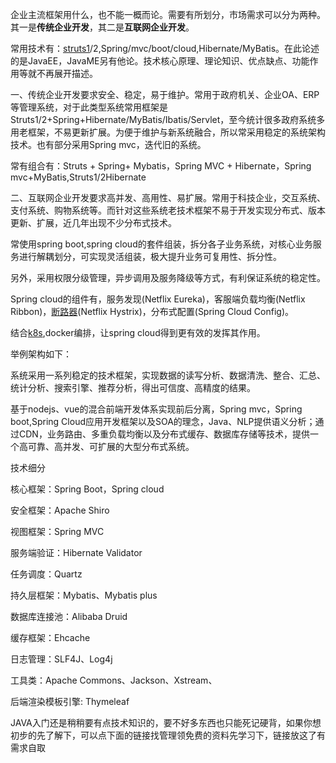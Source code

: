 企业主流框架用什么，也不能一概而论。需要有所划分，市场需求可以分为两种。其一是**传统企业开发**，其二是**互联网企业开发**。

常用技术有：[struts1](https://www.zhihu.com/search?q=struts1&search_source=Entity&hybrid_search_source=Entity&hybrid_search_extra=%7B%22sourceType%22%3A%22answer%22%2C%22sourceId%22%3A868382281%7D)/2,Spring/mvc/boot/cloud,Hibernate/MyBatis。在此论述的是JavaEE，JavaME另有他论。技术核心原理、理论知识、优点缺点、功能作用等就不再展开描述。

一、传统企业开发要求安全、稳定，易于维护。常用于政府机关、企业OA、ERP等管理系统，对于此类型系统常用框架是Struts1/2+Spring+Hibernate/MyBatis/Ibatis/Servlet，至今统计很多政府系统多用老框架，不易更新扩展。为便于维护与新系统融合，所以常采用稳定的系统架构技术。也有部分采用Spring mvc，迭代旧的系统。

常有组合有：Struts + Spring+ Mybatis，Spring MVC + Hibernate，Spring mvc+MyBatis,Struts1/2Hibernate

二、互联网企业开发要求高并发、高用性、易扩展。常用于科技企业，交互系统、支付系统、购物系统等。而针对这些系统老技术框架不易于开发实现分布式、版本更新、扩展，近几年出现不少分布式技术。

常使用spring boot,spring cloud的套件组装，拆分各子业务系统，对核心业务服务进行解耦划分，可实现灵活组装，极大提升业务可复用性、拆分性。

另外，采用权限分级管理，异步调用及服务降级等方式，有利保证系统的稳定性。

Spring cloud的组件有，服务发现(Netflix Eureka)，客服端负载均衡(Netflix Ribbon)，[断路器](https://www.zhihu.com/search?q=%E6%96%AD%E8%B7%AF%E5%99%A8&search_source=Entity&hybrid_search_source=Entity&hybrid_search_extra=%7B%22sourceType%22%3A%22answer%22%2C%22sourceId%22%3A868382281%7D)(Netflix Hystrix)，分布式配置(Spring Cloud Config)。

结合[k8s](https://www.zhihu.com/search?q=k8s&search_source=Entity&hybrid_search_source=Entity&hybrid_search_extra=%7B%22sourceType%22%3A%22answer%22%2C%22sourceId%22%3A868382281%7D),docker编排，让spring cloud得到更有效的发挥其作用。

举例架构如下：

系统采用一系列稳定的技术框架，实现数据的读写分析、数据清洗、整合、汇总、统计分析、搜索引擎、推荐分析，得出可信度、高精度的结果。

基于nodejs、vue的混合前端开发体系实现前后分离，Spring mvc，Spring boot,Spring Cloud应用开发框架以及SOA的理念，Java、NLP提供语义分析；通过CDN，业务路由、多重负载均衡以及分布式缓存、数据库存储等技术，提供一个高可靠、高并发、可扩展的大型分布式系统。

技术细分

核心框架：Spring Boot，Spring cloud

安全框架：Apache Shiro

视图框架：Spring MVC

服务端验证：Hibernate Validator

任务调度：Quartz

持久层框架：Mybatis、Mybatis plus

数据库连接池：Alibaba Druid

缓存框架：Ehcache

日志管理：SLF4J、Log4j

工具类：Apache Commons、Jackson、Xstream、

后端渲染模板引擎: Thymeleaf

JAVA入门还是稍稍要有点技术知识的，要不好多东西也只能死记硬背，如果你想初步的先了解下，可以点下面的链接找管理领免费的资料先学习下，链接放这了有需求自取